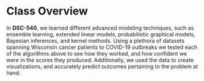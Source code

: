 # Class Overview

In **DSC-540**, we learned different advanced modeling techniques, such as ensemble learning, extended linear models, probabilistic graphical models, Bayesian inferences, and kernel methods. Using a plethora of datasets spanning Wisconsin cancer patients to COVID-19 outbreaks we tested each of the algorithms above to see how they worked, and how confident we were in the scores they produced. Additionally, we used the data to create visualizations, and accurately predict outcomes pertaining to the problem at hand.
